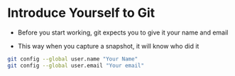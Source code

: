 # Introduce Yourself to Git

- Before you start working, git expects you to give it your name and email

- This way when you capture a snapshot, it will know who did it

```bash
git config --global user.name "Your Name"
git config --global user.email "Your email"
```
